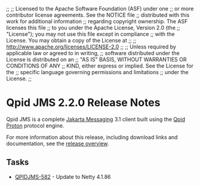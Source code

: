 ;;
;; Licensed to the Apache Software Foundation (ASF) under one
;; or more contributor license agreements.  See the NOTICE file
;; distributed with this work for additional information
;; regarding copyright ownership.  The ASF licenses this file
;; to you under the Apache License, Version 2.0 (the
;; "License"); you may not use this file except in compliance
;; with the License.  You may obtain a copy of the License at
;; 
;;   http://www.apache.org/licenses/LICENSE-2.0
;; 
;; Unless required by applicable law or agreed to in writing,
;; software distributed under the License is distributed on an
;; "AS IS" BASIS, WITHOUT WARRANTIES OR CONDITIONS OF ANY
;; KIND, either express or implied.  See the License for the
;; specific language governing permissions and limitations
;; under the License.
;;

# Qpid JMS 2.2.0 Release Notes

Qpid JMS is a complete [Jakarta Messaging](https://jakarta.ee/specifications/messaging/) 3.1
client built using the [Qpid Proton]({{site_url}}/proton/index.html) protocol engine.

For more information about this release, including download links and
documentation, see the [release overview](index.html).


## Tasks

 - [QPIDJMS-582](https://issues.apache.org/jira/browse/QPIDJMS-582) - Update to Netty 4.1.86